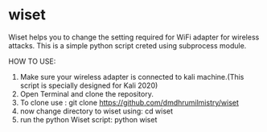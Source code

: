 # wiset
Wiset helps you to change the setting required for WiFi adapter for wireless attacks. 
This is a simple python script creted using subprocess module.

HOW TO USE:
1. Make sure your wireless adapter is connected to kali machine.(This script is specially designed for Kali 2020)
2. Open Terminal and clone the repository.
3. To clone use : git clone https://github.com/dmdhrumilmistry/wiset
4. now change directory to  wiset using: cd wiset
5. run the python Wiset script: python wiset


